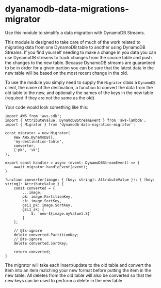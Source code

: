 # dyanamodb-data-migrations-migrator

Use this module to simplify a data migration with DynamoDB Streams.

This module is designed to take care of much of the work related to migrating data from one DynamoDB table to another using DynamoDB Streams. If you find yourself needing to make a change in you data you can use DynamoDB streams to track changes from the source table and push the changes to the new table. Because DynamoDB streams are guaranteed to be in order for a given partion you can be sure that the latest data in the new table will be based on the most recent change in the old.

To use the module you simply need to supply the `Migrator` class a `DynamoDB` client, the name of the destination, a function to convert the data from the old table to the new, and optionally the names of the keys in the new table (required if they are not the same as the old).

Your code would look something like this:

```
import AWS from 'aws-sdk';
import { AttributeValue, DynamoDBStreamEvent } from 'aws-lambda';
import { Migrator } from 'dynamodb-data-migration-migrator';

const migrator = new Migrator(
    new AWS.DynamoDB(),
    'my-destination-table',
    converter,
    ['pk', 'sk']
);

export const handler = async (event: DynamoDBStreamEvent) => {
    await migrator.handleEvent(event);
}

function converter(image: { [key: string]: AttributeValue }): { [key: string]: AttributeValue } {
    const converted = {
        ...image,
        pk: image.PartitionKey,
        sk: image.SortKey,
        gsi1_pk: image.SortKey,
        gsi1_sk: {
            S: `new-${image.myValue1.S}`
        }
    };

    // @ts-ignore
    delete converted.PartitionKey;
    // @ts-ignore
    delete converted.SortKey;

    return converted;
}
```

The migrator will take each insert/update to the old table and convert the item into an item matching your new format before putting the item in the new table. All deletes from the old table will also be converted so that the new keys can be used to perform a delete in the new table.
